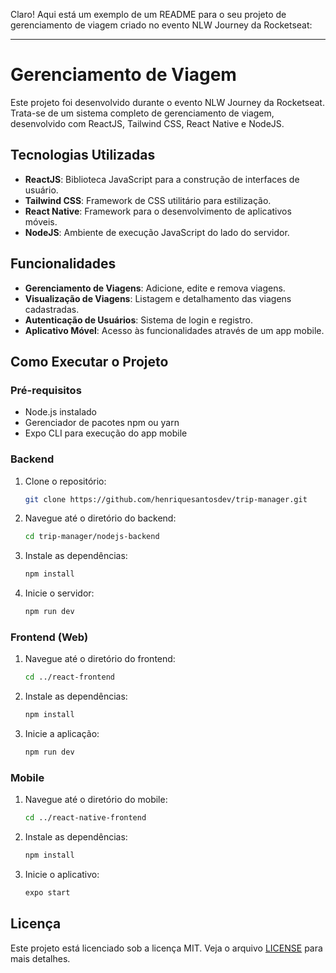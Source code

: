 Claro! Aqui está um exemplo de um README para o seu projeto de gerenciamento de viagem criado no evento NLW Journey da Rocketseat:

---

# Gerenciamento de Viagem

Este projeto foi desenvolvido durante o evento NLW Journey da Rocketseat. Trata-se de um sistema completo de gerenciamento de viagem, desenvolvido com ReactJS, Tailwind CSS, React Native e NodeJS.

## Tecnologias Utilizadas

- **ReactJS**: Biblioteca JavaScript para a construção de interfaces de usuário.
- **Tailwind CSS**: Framework de CSS utilitário para estilização.
- **React Native**: Framework para o desenvolvimento de aplicativos móveis.
- **NodeJS**: Ambiente de execução JavaScript do lado do servidor.

## Funcionalidades

- **Gerenciamento de Viagens**: Adicione, edite e remova viagens.
- **Visualização de Viagens**: Listagem e detalhamento das viagens cadastradas.
- **Autenticação de Usuários**: Sistema de login e registro.
- **Aplicativo Móvel**: Acesso às funcionalidades através de um app mobile.

## Como Executar o Projeto

### Pré-requisitos

- Node.js instalado
- Gerenciador de pacotes npm ou yarn
- Expo CLI para execução do app mobile

### Backend

1. Clone o repositório:
   ```bash
   git clone https://github.com/henriquesantosdev/trip-manager.git
   ```
2. Navegue até o diretório do backend:
   ```bash
   cd trip-manager/nodejs-backend
   ```
3. Instale as dependências:
   ```bash
   npm install
   ```
4. Inicie o servidor:
   ```bash
   npm run dev
   ```

### Frontend (Web)

1. Navegue até o diretório do frontend:
   ```bash
   cd ../react-frontend
   ```
2. Instale as dependências:
   ```bash
   npm install
   ```
3. Inicie a aplicação:
   ```bash
   npm run dev
   ```

### Mobile

1. Navegue até o diretório do mobile:
   ```bash
   cd ../react-native-frontend
   ```
2. Instale as dependências:
   ```bash
   npm install
   ```
3. Inicie o aplicativo:
   ```bash
   expo start
   ```

## Licença

Este projeto está licenciado sob a licença MIT. Veja o arquivo [LICENSE](LICENSE) para mais detalhes.
